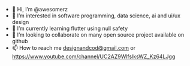 - 👋 Hi, I’m @awesomerz
- 👀 I’m interested in software programming, data science, ai and ui/ux design
- 🌱 I’m currently learning flutter using null safety
- 💞️ I’m looking to collaborate on many open source project available on github
- 📫 How to reach me designandcod@gmail.com or https://www.youtube.com/channel/UC2AZ9WlfslksWZ_Kz64LJgg

<!---
awesomerz/awesomerz is a ✨ special ✨ repository because its `README.md` (this file) appears on your GitHub profile.
You can click the Preview link to take a look at your changes.
--->
